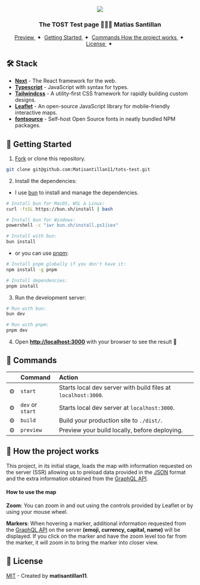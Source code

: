 <div align="center">
<img src="./src/app/favicon.ico" width="auto" /> 
<h3>
 The TOST Test page 👨🏼‍💻 Matias Santillan
</h3>
</div>

<div align="center">
    <a href="https://tots-test.vercel.app" target="_blank">
        Preview
    </a>
    <span>&nbsp;✦&nbsp;</span>
    <a href="#-getting-started">
        Getting Started
    </a>
    <span>&nbsp;✦&nbsp;</span>
    <a href="#-commands">
        Commands
    </a>
    <a href="#-how-the-project-works">
        How the project works
    </a>
    <span>&nbsp;✦&nbsp;</span>
    <a href="#-license">
        License
    </a>
    <span>&nbsp;✦&nbsp;</span>
</div>

## 🛠️ Stack

- [**Next**](https://nextjs.org/) - The React framework for the web.
- [**Typescript**](https://www.typescriptlang.org/) - JavaScript with syntax for types.
- [**Tailwindcss**](https://tailwindcss.com/) - A utility-first CSS framework for rapidly building custom designs.
- [**Leaflet**](https://leafletjs.com/) - An open-source JavaScript library for mobile-friendly interactive maps.
- [**fontsource**](https://fontsource.org/) - Self-host Open Source fonts in neatly bundled NPM packages.

## 🚀 Getting Started

1. [Fork](https://github.com/Matisantillan11/tots-test/fork) or clone this repository.

```bash
git clone git@github.com:Matisantillan11/tots-test.git
```

2. Install the dependencies:

- I use [bun](https://bun.sh) to install and manage the dependencies.

```bash
# Install bun for MacOS, WSL & Linux:
curl -fsSL https://bun.sh/install | bash

# Install bun for Windows:
powershell -c "iwr bun.sh/install.ps1|iex"

# Install with bun:
bun install
```

- or you can use [pnpm](https://pnpm.io):

```bash
# Install pnpm globally if you don't have it:
npm install -g pnpm

# Install dependencies:
pnpm install
```

3. Run the development server:

```bash
# Run with bun:
bun dev

# Run with pnpm:
pnpm dev
```

4. Open [**http://localhost:3000**](http://localhost:3000/) with your browser to see the result 🚀

## 🧞 Commands

|     | Command          | Action                                                        |
| :-- | :--------------- | :------------------------------------------------------------ |
| ⚙️  | `start`          | Starts local dev server with build files at `localhost:3000`. |
| ⚙️  | `dev` or `start` | Starts local dev server at `localhost:3000`.                  |
| ⚙️  | `build`          | Build your production site to `./dist/`.                      |
| ⚙️  | `preview`        | Preview your build locally, before deploying.                 |

## 📝 How the project works

This project, in its initial stage, loads the map with information requested on the server (SSR) allowing us to preload data provided in the [JSON](./src/mock/countries.json) format and the extra information obtained from the [GraphQL API](https://countries.trevorblades.com).

#### How to use the map

**Zoom**: You can zoom in and out using the controls provided by Leaflet or by using your mouse wheel.

**Markers**: When hovering a marker, additional information requested from the [GraphQL API](https://countries.trevorblades.com) on the server **(emoji, currency, capital, name)** will be displayed.
If you click on the marker and have the zoom level too far from the marker, it will zoom in to bring the marker into closer view.

## 🔑 License

[MIT](#) - Created by **matisantillan11**.
